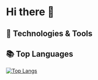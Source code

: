 # Hi there 👋

## 🔧 Technologies & Tools

## 📚 Top Languages

[![Top Langs](https://github-readme-stats.vercel.app/api/top-langs/?username=GoncaloVCorreia&layout=donut-vertical&size_weight=0.5&count_weight=0.5&hide=lex,yacc)](https://github.com/anuraghazra/github-readme-stats)


